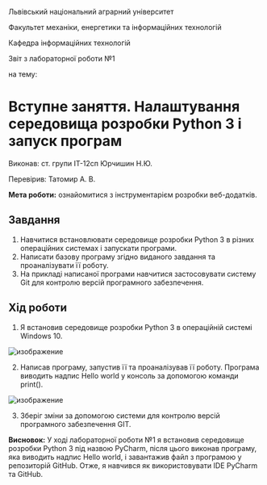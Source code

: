 Львівський національний аграрний університет

Факультет механіки, енергетики та інформаційних технологій

Кафедра інформаційних технологій

Звіт з лабораторної роботи №1

на тему: 
# Вступне заняття. Налаштування середовища розробки Python 3 і запуск програм


Виконав: ст. групи ІТ-12сп Юрчишин Н.Ю.

Перевірив: Татомир А. В.

**Мета роботи:** ознайомитися з інструментарієм розробки веб-додатків.

## Завдання
1. Навчитися встановлювати середовище розробки Python 3 в різних операційних системах і запускати програми.
2. Написати базову програму згідно виданого завдання та проаналізувати її роботу.
3. На прикладі написаної програми навчитися застосовувати систему Git для контролю версій  програмного забезпечення.

## Хід роботи
1. Я встановив середовище розробки Python 3 в операційній системі Windows 10.

![изображение](https://user-images.githubusercontent.com/101549330/158228448-bc5caf4e-6167-4707-878e-b3967ecc5381.png)

2. Написав програму, запустив її та проаналізував її роботу. Програма виводить надпис Hello world у консоль за допомогою команди print().

![изображение](https://user-images.githubusercontent.com/101549330/158226534-1a2bf3bb-22a0-48a3-b59c-1e10121a0f36.png)

3. Зберіг зміни за допомогою системи для контролю версій програмного забезпечення GIT.

**Висновок:** У ході лабораторної роботи №1 я встановив середовище розробки Python 3 під назвою PyCharm, після цього виконав програму, яка виводить надпис Hello world, і завантажив файл з програмою у репозиторій GitHub. Отже, я навчився як використовувати IDE PyCharm та GitHub.
